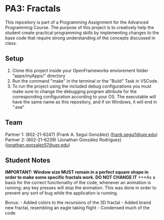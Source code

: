 # PA3: Fractals
This repository is part of a Programming Assignment for the Advanced Programming Course. 
The purpose of this project is to creatively help the student create practical programming skills by implementing changes to the base code that require strong understanding of the concepts discussed in class.

## Setup
1. Clone this project inside your OpenFrameworks enviorement folder "apps/myApps/" directory
2. Run the command "make" in the terminal or the "Build" Task in VSCode.
3. To run the project using the included debug configurations you must make sure to change the debugging program attribute for the corresponding configuration according to your OS. The executable will have the same name as this repository, and if on Windows, it 
will end in ".exe"

## Team
Partner 1: (802-21-6247) (Frank A. Seguí González) (frank.segui1@upr.edu)
Partner 2: (802-21-6239) (Jonathan González Rodríguez) (jonathan.gonzalez57@upr.edu)

## Student Notes
**IMPORTANT: Window size MUST remain in a perfect square shape in order to make some specific fractals work. DO NOT CHANGE IT**
   ***As a basis for the correct functionality of the code, whenever an animation is running; any key presses will stop the animation.
        This was done in order to prevent any sort of bug while the application is running.

Bonus:
     - Added colors to the recursions of the 3D fractal
     - Added brand new fractal, resembling an eagle taking flight
     - Condensed much of the code
